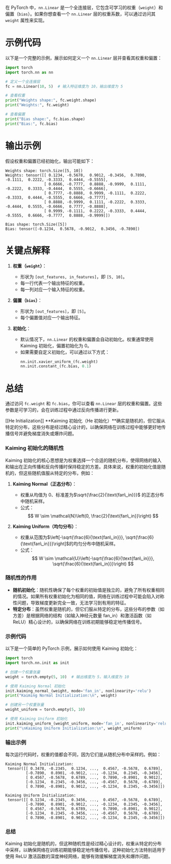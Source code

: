在 PyTorch 中，`nn.Linear` 是一个全连接层，它包含可学习的权重（`weight`）和偏置（`bias`）。如果你想查看一个 `nn.Linear` 层的权重系数，可以通过访问其 `weight` 属性来实现。

# 示例代码
以下是一个完整的示例，展示如何定义一个 `nn.Linear` 层并查看其权重和偏置：

```python
import torch
import torch.nn as nn

# 定义一个全连接层
fc = nn.Linear(10, 5)  # 输入特征维度为 10，输出维度为 5

# 查看权重
print("Weights shape:", fc.weight.shape)
print("Weights:", fc.weight)

# 查看偏置
print("Bias shape:", fc.bias.shape)
print("Bias:", fc.bias)
```

# 输出示例
假设权重和偏置已经初始化，输出可能如下：
```plaintext
Weights shape: torch.Size([5, 10])
Weights: tensor([[ 0.1234, -0.5678,  0.9012, -0.3456,  0.7890, -0.1111,  0.2222, -0.3333,  0.4444, -0.5555],
                 [ 0.6666, -0.7777,  0.8888, -0.9999,  0.1111, -0.2222,  0.3333, -0.4444,  0.5555, -0.6666],
                 [ 0.7777, -0.8888,  0.9999, -0.1111,  0.2222, -0.3333,  0.4444, -0.5555,  0.6666, -0.7777],
                 [ 0.8888, -0.9999,  0.1111, -0.2222,  0.3333, -0.4444,  0.5555, -0.6666,  0.7777, -0.8888],
                 [ 0.9999, -0.1111,  0.2222, -0.3333,  0.4444, -0.5555,  0.6666, -0.7777,  0.8888, -0.9999]])

Bias shape: torch.Size([5])
Bias: tensor([-0.1234,  0.5678, -0.9012,  0.3456, -0.7890])
```

# 关键点解释
1. **权重（`weight`）**：
   - 形状为 `[out_features, in_features]`，即 `[5, 10]`。
   - 每一行代表一个输出特征的权重。
   - 每一列对应一个输入特征的权重。

2. **偏置（`bias`）**：
   - 形状为 `[out_features]`，即 `[5]`。
   - 每个偏置值对应一个输出特征。

3. **初始化**：
   - 默认情况下，`nn.Linear` 的权重和偏置会自动初始化。权重通常使用 Kaiming 初始化，偏置初始化为 0。
   - 如果需要自定义初始化，可以通过以下方式：
     ```python
     nn.init.xavier_uniform_(fc.weight)
     nn.init.constant_(fc.bias, 0.1)
     ```

# 总结
通过访问 `fc.weight` 和 `fc.bias`，你可以查看 `nn.Linear` 层的权重和偏置。这些参数是可学习的，会在训练过程中通过反向传播进行更新。




[[He Initialization]]
**Kaiming 初始化（He 初始化）**确实是随机的，但它服从特定的分布，这些分布是经过精心设计的，以确保网络在训练过程中能够更好地传播信号并避免梯度消失或爆炸问题。

### Kaiming 初始化的随机性
Kaiming 初始化的核心思想是为权重选择一个合适的随机分布，使得网络的输入和输出在正向传播和反向传播时保持稳定的方差。具体来说，权重的初始化值是随机的，但这些随机值服从特定的分布，例如：

1. **Kaiming Normal（正态分布）**：
   - 权重从均值为 0、标准差为$\sqrt{\frac{2}{\text{fan\_in}}}$ 的正态分布中随机采样。
   - 公式：  
     $$
     W \sim \mathcal{N}\left(0, \frac{2}{\text{fan\_in}}\right)
     $$
     
   
2. **Kaiming Uniform（均匀分布）**：
   
   - 权重从范围为$\left[-\sqrt{\frac{6}{\text{fan\_in}}}, \sqrt{\frac{6}{\text{fan\_in}}}\right]$的均匀分布中随机采样。
   - 公式： 
     $$
     W \sim \mathcal{U}\left(-\sqrt{\frac{6}{\text{fan\_in}}}, \sqrt{\frac{6}{\text{fan\_in}}}\right)
     $$
     

### 随机性的作用
- **随机初始化**：随机性确保了每个权重的初始值是独立的，避免了所有权重相同的情况。如果所有权重初始化为相同的值，网络在训练过程中可能会陷入对称性问题，导致梯度更新完全一致，无法学习到有用的特征。
- **特定分布**：虽然权重是随机的，但它们服从特定的分布，这些分布的参数（如方差）是根据网络的结构（如输入神经元数量 $\text{fan\_in}$）和激活函数（如 ReLU）精心设计的，以确保网络在训练初期能够稳定地传播信号。

### 示例代码
以下是一个简单的 PyTorch 示例，展示如何使用 Kaiming 初始化：

```python
import torch
import torch.nn.init as init

# 创建一个权重张量
weight = torch.empty(5, 10)  # 输出维度为 5，输入维度为 10

# 使用 Kaiming Normal 初始化
init.kaiming_normal_(weight, mode='fan_in', nonlinearity='relu')
print("Kaiming Normal Initialization:\n", weight)

# 创建另一个权重张量
weight_uniform = torch.empty(5, 10)

# 使用 Kaiming Uniform 初始化
init.kaiming_uniform_(weight_uniform, mode='fan_in', nonlinearity='relu')
print("\nKaiming Uniform Initialization:\n", weight_uniform)
```

### 输出示例
每次运行代码时，权重的值都会不同，因为它们是从随机分布中采样的。例如：
```plaintext
Kaiming Normal Initialization:
 tensor([[ 0.3478, -0.2345,  0.1234, ...,  0.4567, -0.5678,  0.6789],
         [-0.7890,  0.8901, -0.9012, ..., -0.1234,  0.2345, -0.3456],
         [ 0.4567, -0.5678,  0.6789, ...,  0.7890, -0.8901,  0.9012],
         [-0.1234,  0.2345, -0.3456, ..., -0.4567,  0.5678, -0.6789],
         [ 0.7890, -0.8901,  0.9012, ..., -0.1234,  0.2345, -0.3456]])

Kaiming Uniform Initialization:
 tensor([[ 0.1234, -0.2345,  0.3456, ...,  0.4567, -0.5678,  0.6789],
         [-0.7890,  0.8901, -0.9012, ..., -0.1234,  0.2345, -0.3456],
         [ 0.4567, -0.5678,  0.6789, ...,  0.7890, -0.8901,  0.9012],
         [-0.1234,  0.2345, -0.3456, ..., -0.4567,  0.5678, -0.6789],
         [ 0.7890, -0.8901,  0.9012, ..., -0.1234,  0.2345, -0.3456]])
```

### 总结
Kaiming 初始化是随机的，但这种随机性是经过精心设计的，权重从特定的分布中采样，以确保网络在训练初期能够稳定地传播信号。这种初始化方法特别适用于使用 ReLU 激活函数的深度神经网络，能够有效缓解梯度消失和爆炸问题。